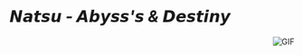 #                                                                     *𝙉𝙖𝙩𝙨𝙪 - 𝘼𝙗𝙮𝙨𝙨'𝙨 & 𝘿𝙚𝙨𝙩𝙞𝙣𝙮*                               

<img align="right" alt="GIF" src="https://cdn.discordapp.com/attachments/784921231660810250/785246047659229184/4eaf4b191d08b09368134f4f8939c277.gif" />

